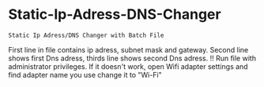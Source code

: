 # Static-Ip-Adress-DNS-Changer
```
Static Ip Adress/DNS Changer with Batch File
```
First line in file contains ip adress, subnet mask and gateway.
Second line shows first Dns adress, thirds line shows second Dns adress.
!! Run file with administrator privileges.
If it doesn't work, open Wifi adapter settings and find adapter name you use change it to "Wi-Fi"
